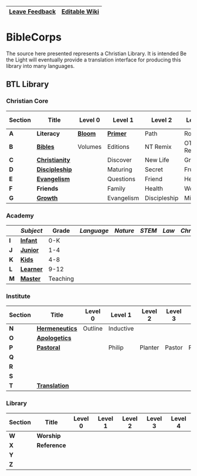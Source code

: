 |[Leave Feedback](https://github.com/BeTheLight/Overview-and-Wiki/issues) | [Editable Wiki](https://github.com/BeTheLight/Overview-and-Wiki/wiki) |
|-|-|
# BibleCorps

The source here presented represents a Christian Library. It is intended Be the Light will eventually provide a translation interface for producing this library into many languages. 

## BTL Library
### Christian Core

|Section| Title            | Level 0 | Level 1 | Level 2 | Level 3 | Level 4 
|-------|------------------|---------|---------|---------|---------|--------
| __A__ | __Literacy__     | __[Bloom](https://bloomlibrary.org/browse?lang=en&langname=English)__   | __[Primer](https://www.literacyevangelism.org/resources/primers)__    | Path    | Road    | __[Dash](https://bookdash.org/books/?s=&languages%5B%5D=en)__ 
| __B__ | __[Bibles](https://github.com/BibleCorps/Guidelines-and-Documentation-Wiki/blob/master/Bibles.md)__       | Volumes | Editions| NT Remix| OT Remix| 
| __C__ | __[Christianity](https://github.com/Be-the-Light/ENG-C-Christianity-PSFM/tree/master/PDF)__ |         | Discover| New Life| Growing |
| __D__ | __[Discipleship](https://github.com/Be-the-Light/ENG-D-Discipleship-PSFM/tree/master/PDF)__ |         | Maturing| Secret  | Fruit   | 
| __E__ | __[Evangelism](https://github.com/Be-the-Light/ENG-E-Evangelism-PSFM)__   |         | Questions  | Friend  | Help! |
| __F__ | __Friends__      |         | Family     | Health  | Work    |  
| __G__ | __[Growth](https://github.com/Be-the-Light/ENG-G-Growth-PSFM)__       |         | Evangelism | Discipleship | Missions | 

### Academy

|       | ___Subject___|Grade |_Language_|_Nature_| _STEM_  | _Law_   |_Christ_
|-------|--------------|----|---------|---------|---------|---------|--------
| __I__ | __[Infant](https://github.com/Be-the-Light/ENG-I-Infant-Academy-PSFM)__ | 0-K   |         |         |         |         |
| __J__ | __[Junior](https://github.com/Be-the-Light/ENG-J-Junior-Academy-PSFM)__ | 1-4   |         |         |
| __K__ | __[Kids](https://github.com/Be-the-Light/ENG-K-Kids-Academy-PSFM)__ |4-8     |         |         |
| __L__ | __[Learner](https://github.com/Be-the-Light/ENG-L-Learners-Academy-PSFM)__ |9-12 |         |         | 
| __M__ | __[Master](https://github.com/Be-the-Light/ENG-M-Master-Academy-PSFM)__ |Teaching|       |         |         | 

### Institute

|Section| Title            | Level 0 | Level 1 | Level 2 | Level 3 | Level 4 
|-------|------------------|---------|---------|---------|---------|--------
| __N__ | __[Hermeneutics](https://github.com/Be-the-Light/ENG-N-Hermeneutics-PSFM)__| Outline | Inductive | 
| __O__ | __[Apologetics](https://github.com/Be-the-Light/ENG-O-Apologetics-PSFM)__ |  |  | 
| __P__ | __[Pastoral](https://github.com/Be-the-Light/ENG-P-Pastoral-PSFM)__ |         | Philip | Planter | Pastor | Preacher
| __Q__ | 
| __R__ |
| __S__ |
| __T__ | __[Translation](https://github.com/Be-the-Light/ENG-T-Translation-PSFM)__

### Library

|Section| Title            | Level 0 | Level 1 | Level 2 | Level 3 | Level 4 
|-------|------------------|---------|---------|---------|---------|--------
| __W__ | __Worship__        |         |         | 
| __X__ | __Reference__    | | | |
| __Y__ | 
| __Z__ | 
